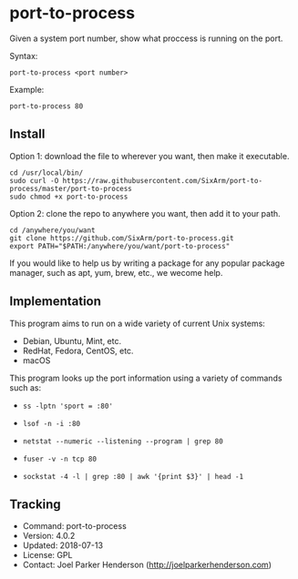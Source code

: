 # port-to-process

Given a system port number, show what proccess is running on the port.

Syntax:

    port-to-process <port number>

Example:

    port-to-process 80


## Install

Option 1: download the file to wherever you want, then make it executable.

    cd /usr/local/bin/
    sudo curl -O https://raw.githubusercontent.com/SixArm/port-to-process/master/port-to-process
    sudo chmod +x port-to-process

Option 2: clone the repo to anywhere you want, then add it to your path.

    cd /anywhere/you/want
    git clone https://github.com/SixArm/port-to-process.git   
    export PATH="$PATH:/anywhere/you/want/port-to-process"

If you would like to help us by writing a package for any popular package manager, such as apt, yum, brew, etc., we wecome help.


## Implementation

This program aims to run on a wide variety of current Unix systems:

  * Debian, Ubuntu, Mint, etc.
  * RedHat, Fedora, CentOS, etc.
  * macOS

This program looks up the port information using a variety of commands such as:

  * `ss -lptn 'sport = :80'`

  * `lsof -n -i :80`

  * `netstat --numeric --listening --program | grep 80`

  * `fuser -v -n tcp 80`

  * `sockstat -4 -l | grep :80 | awk '{print $3}' | head -1`


## Tracking

  * Command: port-to-process
  * Version: 4.0.2
  * Updated: 2018-07-13
  * License: GPL
  * Contact: Joel Parker Henderson (http://joelparkerhenderson.com)
